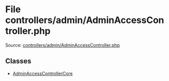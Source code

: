 File controllers/admin/AdminAccessController.php
=========

Source: [controllers/admin/AdminAccessController.php](https://github.com/PrestaShop/PrestaShop/blob/1.5.4.0/controllers/admin/AdminAccessController.php)


Classes
-------

* [AdminAccessControllerCore](class.AdminAccessControllerCore.md)

